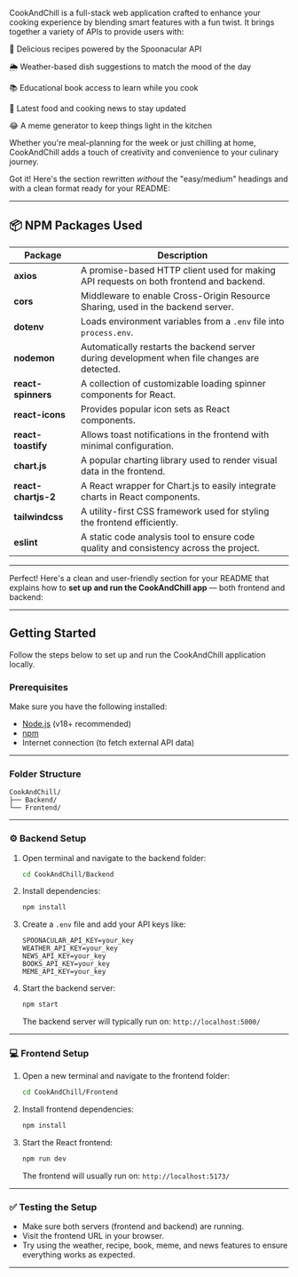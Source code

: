 CookAndChill is a full-stack web application crafted to enhance your cooking experience by blending smart features with a fun twist. It brings together a variety of APIs to provide users with:

🍲 Delicious recipes powered by the Spoonacular API

🌦️ Weather-based dish suggestions to match the mood of the day

📚 Educational book access to learn while you cook

📰 Latest food and cooking news to stay updated

😂 A meme generator to keep things light in the kitchen

Whether you're meal-planning for the week or just chilling at home, CookAndChill adds a touch of creativity and convenience to your culinary journey.

Got it! Here's the section rewritten *without* the "easy/medium" headings and with a clean format ready for your README:

---

## 📦 NPM Packages Used

| Package | Description |
|--------|-------------|
| **axios** | A promise-based HTTP client used for making API requests on both frontend and backend. |
| **cors** | Middleware to enable Cross-Origin Resource Sharing, used in the backend server. |
| **dotenv** | Loads environment variables from a `.env` file into `process.env`. |
| **nodemon** | Automatically restarts the backend server during development when file changes are detected. |
| **react-spinners** | A collection of customizable loading spinner components for React. |
| **react-icons** | Provides popular icon sets as React components. |
| **react-toastify** | Allows toast notifications in the frontend with minimal configuration. |
| **chart.js** | A popular charting library used to render visual data in the frontend. |
| **react-chartjs-2** | A React wrapper for Chart.js to easily integrate charts in React components. |
| **tailwindcss** | A utility-first CSS framework used for styling the frontend efficiently. |
| **eslint** | A static code analysis tool to ensure code quality and consistency across the project. |

---
Perfect! Here's a clean and user-friendly section for your README that explains how to **set up and run the CookAndChill app** — both frontend and backend:

---

##  Getting Started

Follow the steps below to set up and run the CookAndChill application locally.
###  Prerequisites

Make sure you have the following installed:

- [Node.js](https://nodejs.org/) (v18+ recommended)
- [npm](https://www.npmjs.com/)
- Internet connection (to fetch external API data)

---

###  Folder Structure

```
CookAndChill/
├── Backend/
└── Frontend/
```

---

### ⚙️ Backend Setup

1. Open terminal and navigate to the backend folder:

   ```bash
   cd CookAndChill/Backend
   ```

2. Install dependencies:

   ```bash
   npm install
   ```

3. Create a `.env` file and add your API keys like:

   ```
   SPOONACULAR_API_KEY=your_key
   WEATHER_API_KEY=your_key
   NEWS_API_KEY=your_key
   BOOKS_API_KEY=your_key
   MEME_API_KEY=your_key
   ```

4. Start the backend server:

   ```bash
   npm start
   ```

   The backend server will typically run on: `http://localhost:5000/`

---

### 💻 Frontend Setup

1. Open a new terminal and navigate to the frontend folder:

   ```bash
   cd CookAndChill/Frontend
   ```

2. Install frontend dependencies:

   ```bash
   npm install
   ```

3. Start the React frontend:

   ```bash
   npm run dev
   ```

   The frontend will usually run on: `http://localhost:5173/`

---

### ✅ Testing the Setup

- Make sure both servers (frontend and backend) are running.
- Visit the frontend URL in your browser.
- Try using the weather, recipe, book, meme, and news features to ensure everything works as expected.

---

